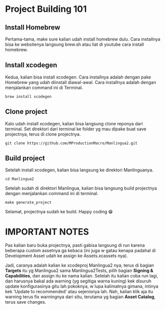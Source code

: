 # Project Building 101
## Install Homebrew
Pertama-tama, make sure kalian udah install homebrew dulu. Cara installnya bisa ke websitenya langsung brew.sh atau liat di youtube cara install homebrew.

## Install xcodegen

Kedua, kalian bisa install xcodegen. Cara installnya adalah dengan pake Homebrew yang udah diinstall diawal-awal. Cara installnya adalah dengan menjalankan command ini di Terminal.
```
brew install xcodegen
```

## Clone project
Kalo udah install xcodegen, kalian bisa langsung clone reponya dari terminal. Set direktori dari terminal ke folder yg mau dipake buat save projectnya, terus di clone projectnya.
```
git clone https://github.com/MProductionMacro/Manlingua2.git
```

## Build project
Setelah install xcodegen, kalian bisa langsung ke direktori Manlinguanya.
```
cd Manlingua2
```

Setelah sudah di direktori Manlingua, kalian bisa langsung build projectnya dengan menjalankan command ini di terminal.
```
make generate_project
```
Selamat, projectnya sudah ke build. Happy coding 😁

# IMPORTANT NOTES
Pas kalian baru buka projectnya, pasti gabisa langsung di run karena beberapa custom assetnya ga kebaca (ini juga w gatau kenapa padahal di Development Asset udah ke assign ke Assets.xcassets nya).

Jadi, caranya adalah kalian ke xcodeproj Manlingua2 nya, terus di bagian **Targets** itu yg Manlingua2 sama Manlingua2Tests, pilih bagian **Signing & Capabilities**, dan assign itu ke nama kalian. Setelah itu kalian coba run lagi, dan harusnya bakal ada warning (yg segitiga warna kuning) kek disuruh update konfigurasinya gitu lah pokoknya, w lupa kalimatnya gimana, intinya kek 'Update to recommended' atau sejenisnya lah. Nah, kalian klik aja itu warning terus fix warningnya dari situ, terutama yg bagian **Asset Catalog**, terus save changes.

